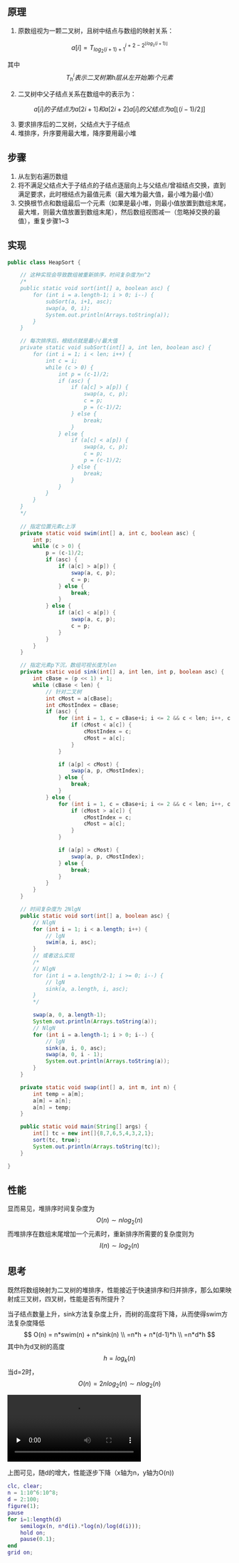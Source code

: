 ## 原理

1. 原数组视为一颗二叉树，且树中结点与数组的映射关系：

$$
a[i] = T_{log_{2}(i+1)+1}^{i+2 - 2^{\lfloor{log_{2}(i+1)}\rfloor}}
$$

其中
$$
T_h^i表示二叉树第h层从左开始第i个元素
$$

2. 二叉树中父子结点关系在数组中的表示为：

$$
a[i]的子结点为a[2i+1]和a[2i+2]
a[i]的父结点为a[\lfloor(i-1)/2\rfloor]
$$

3. 要求排序后的二叉树，父结点大于子结点
4. 堆排序，升序要用最大堆，降序要用最小堆



## 步骤

1. 从左到右遍历数组
2. 将不满足父结点大于子结点的子结点逐层向上与父结点/曾祖结点交换，直到满足要求，此时根结点为最值元素（最大堆为最大值，最小堆为最小值）
3. 交换根节点和数组最后一个元素（如果是最小堆，则最小值放置到数组末尾，最大堆，则最大值放置到数组末尾），然后数组视图减一（忽略掉交换的最值），重复步骤1~3



## 实现

```java
public class HeapSort {

    // 这种实现会导致数组被重新排序，时间复杂度为n^2
    /*
  	public static void sort(int[] a, boolean asc) {
        for (int i = a.length-1; i > 0; i--) {
            subSort(a, i+1, asc);
            swap(a, 0, i);
            System.out.println(Arrays.toString(a));
        }
    }

    // 每次排序后，根结点就是最小/最大值
    private static void subSort(int[] a, int len, boolean asc) {
        for (int i = 1; i < len; i++) {
            int c = i;
            while (c > 0) {
                int p = (c-1)/2;
                if (asc) {
                    if (a[c] > a[p]) {
                        swap(a, c, p);
                        c = p;
                        p = (c-1)/2;
                    } else {
                        break;
                    }
                } else {
                    if (a[c] < a[p]) {
                        swap(a, c, p);
                        c = p;
                        p = (c-1)/2;
                    } else {
                        break;
                    }
                }
            }
        }
    }
    */
    
    // 指定位置元素c上浮
    private static void swim(int[] a, int c, boolean asc) {
        int p;
        while (c > 0) {
            p = (c-1)/2;
            if (asc) {
                if (a[c] > a[p]) {
                    swap(a, c, p);
                    c = p;
                } else {
                    break;
                }
            } else {
                if (a[c] < a[p]) {
                    swap(a, c, p);
                    c = p;
                }
            }
        }
    }

    // 指定元素p下沉，数组可视长度为len
    private static void sink(int[] a, int len, int p, boolean asc) {
        int cBase = (p << 1) + 1;
        while (cBase < len) {
            // 针对二叉树
            int cMost = a[cBase];
            int cMostIndex = cBase;
            if (asc) {
                for (int i = 1, c = cBase+i; i <= 2 && c < len; i++, c = cBase+i) {
                    if (cMost < a[c]) {
                        cMostIndex = c;
                        cMost = a[c];
                    }
                }

                if (a[p] < cMost) {
                    swap(a, p, cMostIndex);
                } else {
                    break;
                }
            } else {
                for (int i = 1, c = cBase+i; i <= 2 && c < len; i++, c = cBase+i) {
                    if (cMost > a[c]) {
                        cMostIndex = c;
                        cMost = a[c];
                    }
                }

                if (a[p] > cMost) {
                    swap(a, p, cMostIndex);
                } else {
                    break;
                }
            }
        }
    }

    // 时间复杂度为 2NlgN
    public static void sort(int[] a, boolean asc) {
        // NlgN
        for (int i = 1; i < a.length; i++) {
            // lgN
            swim(a, i, asc);
        }
        // 或者这么实现
        /*
        // NlgN
        for (int i = a.length/2-1; i >= 0; i--) {
            // lgN
            sink(a, a.length, i, asc);
        }
        */

        swap(a, 0, a.length-1);
        System.out.println(Arrays.toString(a));
        // NlgN
        for (int i = a.length-1; i > 0; i--) {
            // lgN
            sink(a, i, 0, asc);
            swap(a, 0, i - 1);
            System.out.println(Arrays.toString(a));
        }
    }

    private static void swap(int[] a, int m, int n) {
        int temp = a[m];
        a[m] = a[n];
        a[n] = temp;
    }

    public static void main(String[] args) {
        int[] tc = new int[]{8,7,6,5,4,3,2,1};
        sort(tc, true);
        System.out.println(Arrays.toString(tc));
    }

}
```



## 性能

显而易见，堆排序时间复杂度为
$$
O(n) \sim nlog_2(n)
$$
而堆排序在数组末尾增加一个元素时，重新排序所需要的复杂度则为
$$
I(n) \sim log_2(n)
$$


## 思考

既然将数组映射为二叉树的堆排序，性能接近于快速排序和归并排序，那么如果映射成三叉树，四叉树，性能是否有所提升？

当子结点数量上升，sink方法复杂度上升，而树的高度将下降，从而使得swim方法复杂度降低
$$
O(n) = n*swim(n) + n*sink(n) \\
=n*h + n*(d-1)*h \\
=n*d*h
$$
其中h为d叉树的高度
$$
h = log_k(n)
$$
当d=2时，
$$
O(n) = 2nlog_2(n) \sim nlog_2(n)
$$

<video id="video" controls="" preload="none">
    <source id="mp4" src="./mv/d-HeapSort-performance.mp4" type="video/mp4">
</video>

上图可见，随d的增大，性能逐步下降（x轴为n，y轴为O(n))

```matlab
clc, clear;
n = 1:10^6:10^8;
d = 2:100;
figure(1);
pause
for i=1:length(d)
    semilogx(n, n*d(i).*log(n)/log(d(i)));
    hold on;
    pause(0.1);
end
grid on;
```













